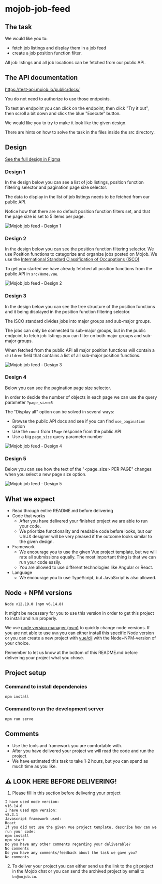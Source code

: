 # mojob-job-feed

## The task

We would like you to:
* fetch job listings and display them in a job feed
* create a job position function filter.

All job listings and all job locations can be fetched from our public API.

## The API documentation
https://test-api.mojob.io/public/docs/

You do not need to authorize to use those endpoints.

To test an endpoint you can click on the endpoint, then click "Try it out", then scroll a bit down and click the blue "Execute" button.

We would like you to try to make it look like the given design.

There are hints on how to solve the task in the files inside the src directory.

## Design

[See the full design in Figma](https://www.figma.com/file/kGJR8Mrvsh8uHnniHr22bs/Mojob-s-tree-structure-testing?node-id=0%3A1)

### Design 1

In the design below you can see a list of job listings, position function filtering 
selector and pagination page size selector. 

The data to display in the list of job listings needs to be fetched from our public API.

Notice how that there are no default position function filters set, and that the page size
is set to 5 items per page.

![Mojob job feed - Design 1](documentation/1.png)

### Design 2

In the design below you can see the position function filtering selector.
We use Position functions to categorize and organize jobs posted on Mojob.
We use the [International Standard Classification of Occupations (ISCO)](https://en.wikipedia.org/wiki/International_Standard_Classification_of_Occupations)

To get you started we have already fetched all position functions from the public API
in `src/Home.vue`.

![Mojob job feed - Design 2](documentation/2.png)

### Design 3

In the design below you can see the tree structure of the position functions and it
being displayed in the position function filtering selector.

The ISCO standard divides jobs into major groups and sub-major groups.

The jobs can only be connected to sub-major groups, but in the public endpoint to
fetch job listings you can filter on both major groups and sub-major groups.

When fetched from the public API all major position functions will 
contain a `children` field that contains a list  of all sub-major position functions.

![Mojob job feed - Design 3](documentation/3.png)

### Design 4

Below you can see the pagination page size selector.

In order to decide the number of objects in each page we can use the query parameter
`?page_size=5`

The "Display all" option can be solved in several ways:
* Browse the public API docs and see if you can find `use_pagination` option
* Use the `count` from `IPage` response from the public API
* Use a big `page_size` query parameter number

![Mojob job feed - Design 4](documentation/4.png)

### Design 5

Below you can see how the text of the "<page_size> PER PAGE" changes when you select a 
new page size option.

![Mojob job feed - Design 5](documentation/5.png)



## What we expect

* Read through entire README.md before delivering
* Code that works
  - After you have delivered your finished project we are able to run your code.
  - We prioritize functionality and readable code before looks, but our UI/UX designer will be very pleased if the outcome looks similar to the given design.
* Framework
  - We encourage you to use the given Vue project template, but we will rate all submissions equally. The most important thing is that we can run your code easily.
  - You are allowed to use different technologies like Angular or React.
* Language
  - We encourage you to use TypeScript, but JavaScript is also allowed.

## Node + NPM versions
```
Node v12.19.0 (npm v6.14.8)
```

It might be necessary for you to use this version in order to get
this project to install and run properly.

We use [node version manager (nvm)](https://github.com/nvm-sh/nvm) to quickly change node versions. If you are not able to use `nvm` you can either install this specific Node version or you can create a new project with [vue/cli](https://cli.vuejs.org/guide/creating-a-project.html#vue-create) with the Node+NPM-version of your choice.

Remember to let us know at the bottom of this README.md before delivering your project what you chose.

## Project setup

### Command to install dependencies
```
npm install
```
### Command to run the development server
```
npm run serve
```

## Comments

* Use the tools and framework you are comfortable with. 
* After you have delivered your project we will read the code and run the project. 
* We have estimated this task to take 1-2 hours, but you can spend as much time as you like.

## ⚠️ LOOK HERE BEFORE DELIVERING!
1. Please fill in this section before delivering your project

```
I have used node version:
v16.14.0
I have used npm version:
v8.3.1
Javascript framework used:
React
If you did not use the given Vue project template, describe how can we run your code:
npm install
npm start
Do you have any other comments regarding your deliverable?
No comments
Do you have any comments/feedback about the task we gave you?
No comments
```

2. To deliver your project you can either send us the link to the git project in the Mojob chat or you can send the archived project by email to `bs@mojob.io`.
